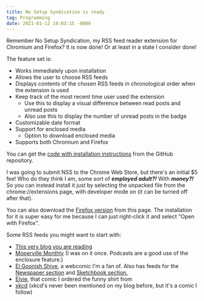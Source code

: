```yaml
---
title: No Setup Syndication is ready
tag: Programming
date: 2021-01-12 19:03:15 -0800
---
```

Remember No Setup Syndication, my RSS feed reader extension for Chromium and Firefox? It is now done! Or at least in a state I consider done!

The feature set is:
- Works immediately upon installation
- Allows the user to choose RSS feeds
- Displays contents of the chosen RSS feeds in chronological order when the extension is used
- Keep track of the most recent time user used the extension
  - Use this to display a visual difference between read posts and unread posts
  - Also use this to display the number of unread posts in the badge
- Customizable date format
- Support for enclosed media
  - Option to download enclosed media
- Supports both Chromium and Firefox

You can get the [code with installation instructions](https://github.com/mincerafter42/no-setup-syndication) from the GitHub repository.

I was going to submit NSS to the Chrome Web Store, but there's an initial $5 fee! Who do they think I am, some sort of ***employed adult?!*** With ***money?!*** So you can instead install it just by selecting the unpacked file from the chrome://extensions page, with developer mode on (it can be turned off after that).

You can also download the [Firefox version](/assets/no_setup_syndication.xpi) from this page. The installation for it is super easy for me because I can just right-click it and select "Open with Firefox".

Some RSS feeds you might want to start with:
- [This very blog you are reading](/feed.rss)
- [Moperville Monthly](https://anchor.fm/s/1053cd4c/podcast/rss) (I was on it once. Podcasts are a good use of the enclosure feature.)
- [El Goonish Shive](https://www.egscomics.com/comic/rss), a webcomic I'm a fan of. Also has feeds for the [Newspaper section](https://www.egscomics.com/egsnp/rss) and [Sketchbook section.](https://www.egscomics.com/comic/rss)
- [Elvie](http://peppertop.com/elvie/feed/), that comic I ordered the funny shirt from
- [xkcd](https://xkcd.com/rss.xml) (xkcd's never been mentioned on my blog before, but it's a comic I follow)

